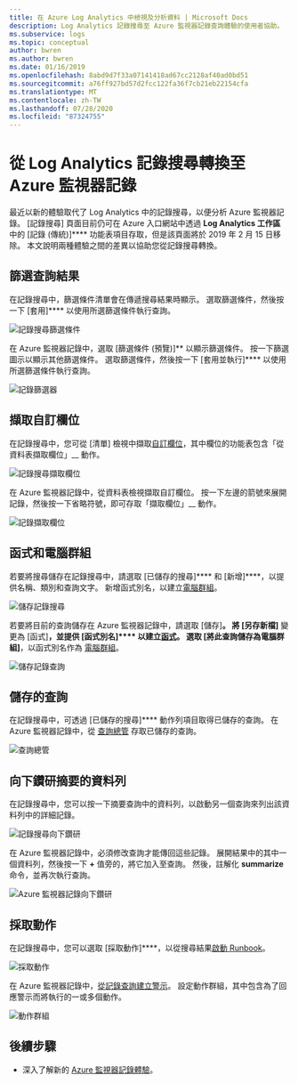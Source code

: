 ```yaml
---
title: 在 Azure Log Analytics 中檢視及分析資料 | Microsoft Docs
description: Log Analytics 記錄搜尋至 Azure 監視器記錄查詢體驗的使用者協助。
ms.subservice: logs
ms.topic: conceptual
author: bwren
ms.author: bwren
ms.date: 01/16/2019
ms.openlocfilehash: 8abd9d7f33a07141418ad67cc2128af40ad0bd51
ms.sourcegitcommit: a76ff927bd57d2fcc122fa36f7cb21eb22154cfa
ms.translationtype: MT
ms.contentlocale: zh-TW
ms.lasthandoff: 07/28/2020
ms.locfileid: "87324755"
---
```

# <a name="transition-from-log-analytics-log-search-to-azure-monitor-logs"></a>從 Log Analytics 記錄搜尋轉換至 Azure 監視器記錄
最近以新的體驗取代了 Log Analytics 中的記錄搜尋，以便分析 Azure 監視器記錄。 [記錄搜尋] 頁面目前仍可在 Azure 入口網站中透過 **Log Analytics 工作區** 中的 [記錄 (傳統)]**** 功能表項目存取，但是該頁面將於 2019 年 2 月 15 日移除。 本文說明兩種體驗之間的差異以協助您從記錄搜尋轉換。 

## <a name="filter-results-of-a-query"></a>篩選查詢結果
在記錄搜尋中，篩選條件清單會在傳遞搜尋結果時顯示。 選取篩選條件，然後按一下 [套用]**** 以使用所選篩選條件執行查詢。

![記錄搜尋篩選條件](media/log-search-transition/filter-log-search.png)

在 Azure 監視器記錄中，選取 [篩選條件 (預覽)]** 以顯示篩選條件。 按一下篩選圖示以顯示其他篩選條件。 選取篩選條件，然後按一下 [套用並執行]**** 以使用所選篩選條件執行查詢。

![記錄篩選器](media/log-search-transition/filter-logs.png)

## <a name="extract-custom-fields"></a>擷取自訂欄位 
在記錄搜尋中，您可從 [清單] 檢視中擷取[自訂欄位](../platform/custom-fields.md)，其中欄位的功能表包含「從資料表擷取欄位」__ 動作。

![記錄搜尋擷取欄位](media/log-search-transition/extract-fields-log-search.png)

在 Azure 監視器記錄中，從資料表檢視擷取自訂欄位。 按一下左邊的箭號來展開記錄，然後按一下省略符號，即可存取「擷取欄位」__ 動作。

![記錄擷取欄位](media/log-search-transition/extract-fields-logs.png)

## <a name="functions-and-computer-groups"></a>函式和電腦群組
若要將搜尋儲存在記錄搜尋中，請選取 [已儲存的搜尋]**** 和 [新增]****，以提供名稱、類別和查詢文字。 新增函式別名，以建立[電腦群組](../platform/computer-groups.md)。

![儲存記錄搜尋](media/log-search-transition/save-search-log-search.png)

若要將目前的查詢儲存在 Azure 監視器記錄中，請選取 [儲存]****。 將 [另存新檔]**** 變更為 [函式]__，並提供 [函式別名]**** 以建立[函式](functions.md)。 選取 [將此查詢儲存為電腦群組]__，以函式別名作為 [電腦群組](../platform/computer-groups.md)。

![儲存記錄查詢](media/log-search-transition/save-query-logs.png)

## <a name="saved-queries"></a>儲存的查詢
在記錄搜尋中，可透過 [已儲存的搜尋]**** 動作列項目取得已儲存的查詢。 在 Azure 監視器記錄中，從 [查詢總管](./get-started-portal.md#save-queries) 存取已儲存的查詢。

![查詢總管](media/log-search-transition/query-explorer.png)

## <a name="drill-down-on-summarized-rows"></a>向下鑽研摘要的資料列
在記錄搜尋中，您可以按一下摘要查詢中的資料列，以啟動另一個查詢來列出該資料列中的詳細記錄。

![記錄搜尋向下鑽研](media/log-search-transition/drilldown-search.png)

在 Azure 監視器記錄中，必須修改查詢才能傳回這些記錄。 展開結果中的其中一個資料列，然後按一下 **+** 值旁的，將它加入至查詢。 然後，註解化 **summarize** 命令，並再次執行查詢。

![Azure 監視器記錄向下鑽研](media/log-search-transition/drilldown-logs.png)

## <a name="take-action"></a>採取動作
在記錄搜尋中，您可以選取 [採取動作]****，以從搜尋結果[啟動 Runbook](../platform/action-groups.md)。

![採取動作](media/log-search-transition/take-action-log-search.png)

在 Azure 監視器記錄中，[從記錄查詢建立警示](../platform/alerts-log.md)。 設定動作群組，其中包含為了回應警示而將執行的一或多個動作。

![動作群組](media/log-search-transition/action-group.png)

## <a name="next-steps"></a>後續步驟

- 深入了解新的 [Azure 監視器記錄體驗](get-started-portal.md)。

